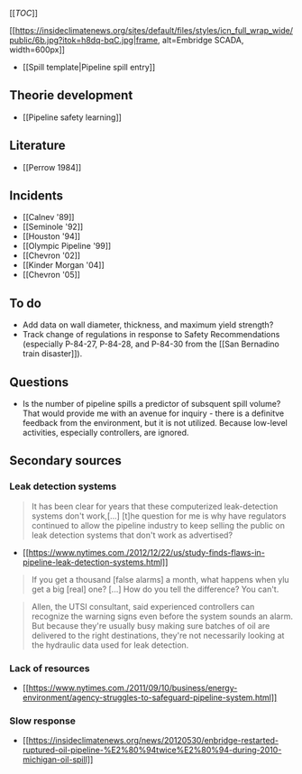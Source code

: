[[_TOC_]]

[[https://insideclimatenews.org/sites/default/files/styles/icn_full_wrap_wide/public/6b.jpg?itok=h8dq-bqC.jpg|frame, alt=Embridge SCADA, width=600px]]

* [[Spill template|Pipeline spill entry]]

## Theorie development
* [[Pipeline safety learning]]

## Literature
* [[Perrow 1984]]

## Incidents
* [[Calnev '89]]
* [[Seminole '92]]
* [[Houston '94]]
* [[Olympic Pipeline '99]]
* [[Chevron '02]]
* [[Kinder Morgan '04]]
* [[Chevron '05]]

## To do
* Add data on wall diameter, thickness, and maximum yield strength?
* Track change of regulations in response to Safety Recommendations (especially  P-84-27, P-84-28, and P-84-30 from the [[San Bernadino train disaster]]).

## Questions

* Is the number of pipeline spills a predictor of subsquent spill volume? That would provide me with an avenue for inquiry - there is a definitve feedback from the environment, but it is not utilized. Because low-level activities, especially controllers, are ignored.

## Secondary sources

### Leak detection systems

> It has been clear for years that these computerized leak-detection systems don't work,[...] [t]he question for me is why have regulators continued  to allow the pipeline industry to keep selling the public on leak detection systems that don't work as advertised?

* [[https://www.nytimes.com./2012/12/22/us/study-finds-flaws-in-pipeline-leak-detection-systems.html]]

> If you get a thousand [false alarms] a month, what happens when ylu get a big [real] one? [...] How do you tell the difference? You can't.

> Allen, the UTSI consultant, said experienced controllers can recognize the warning signs even before the system sounds an alarm. But because they're usually busy making sure batches of oil are delivered to the right destinations, they're not necessarily looking at the hydraulic data used for leak detection.

### Lack of resources

* [[https://www.nytimes.com./2011/09/10/business/energy-environment/agency-struggles-to-safeguard-pipeline-system.html]]

### Slow response

* [[https://insideclimatenews.org/news/20120530/enbridge-restarted-ruptured-oil-pipeline-%E2%80%94twice%E2%80%94-during-2010-michigan-oil-spill]]
